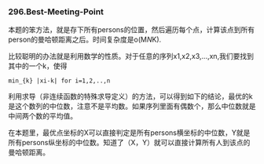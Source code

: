 ### 296.Best-Meeting-Point

本题的笨方法，就是存下所有persons的位置，然后遍历每个点，计算该点到所有person的曼哈顿距离之后。时间复杂度是o(M*N*K).

比较聪明的办法就是利用数学的性质。对于任意的序列x1,x2,x3,...,xn,我们要找到其中的一个k，使得

```min_{k} |xi-k| for i=1,2,..,n```

利用求导（非连续函数的特殊求导定义）的方法，可以得到如下的结论，最优的k是这个数列的中位数，注意不是平均数。如果序列里面有偶数个，那么中位数就是中间两个数的平均值。

在本题里，最优点坐标的X可以直接判定是所有persons横坐标的中位数，Y就是所有persons纵坐标的中位数。知道了（X，Y）就可以直接计算所有人到该点的曼哈顿距离。

